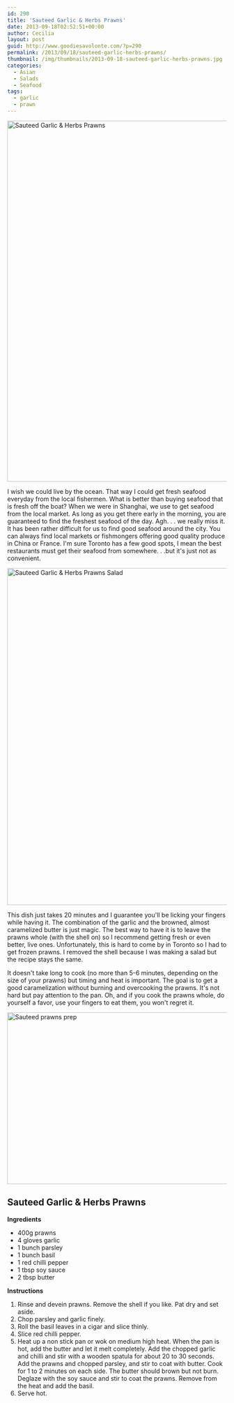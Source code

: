 ```yaml
---
id: 290
title: 'Sauteed Garlic & Herbs Prawns'
date: 2013-09-18T02:52:51+00:00
author: Cecilia
layout: post
guid: http://www.goodiesavolonte.com/?p=290
permalink: /2013/09/18/sauteed-garlic-herbs-prawns/
thumbnail: /img/thumbnails/2013-09-18-sauteed-garlic-herbs-prawns.jpg
categories:
  - Asian
  - Salads
  - Seafood
tags:
  - garlic
  - prawn
---
```

<input class="jpibfi" type="hidden" />

[<img class="alignnone size-full wp-image-294" alt="Sauteed Garlic & Herbs Prawns" src="http://www.goodiesavolonte.com/wp-content/uploads/2013/09/IMG_5409.jpg" width="552" height="828" />](http://www.goodiesavolonte.com/wp-content/uploads/2013/09/IMG_5409.jpg)

I wish we could live by the ocean. That way I could get fresh seafood everyday from the local fishermen. What is better than buying seafood that is fresh off the boat? When we were in Shanghai, we use to get seafood from the local market. As long as you get there early in the morning, you are guaranteed to find the freshest seafood of the day. Agh. . . we really miss it. It has been rather difficult for us to find good seafood around the city. You can always find local markets or fishmongers offering good quality produce in China or France. I'm sure Toronto has a few good spots, I mean the best restaurants must get their seafood from somewhere. . .but it's just not as convenient.

[<img class="alignnone size-full wp-image-295" alt="Sauteed Garlic & Herbs Prawns Salad" src="http://www.goodiesavolonte.com/wp-content/uploads/2013/09/IMG_5415.jpg" width="552" height="773" />](http://www.goodiesavolonte.com/wp-content/uploads/2013/09/IMG_5415.jpg)

This dish just takes 20 minutes and I guarantee you'll be licking your fingers while having it. The combination of the garlic and the browned, almost caramelized butter is just magic. The best way to have it is to leave the prawns whole (with the shell on) so I recommend getting fresh or even better, live ones. Unfortunately, this is hard to come by in Toronto so I had to get frozen prawns. I removed the shell because I was making a salad but the recipe stays the same.
  
It doesn't take long to cook (no more than 5-6 minutes, depending on the size of your prawns) but timing and heat is important. The goal is to get a good caramelization without burning and overcooking the prawns. It's not hard but pay attention to the pan. Oh, and if you cook the prawns whole, do yourself a favor, use your fingers to eat them, you won't regret it.

[<img class="alignnone size-full wp-image-299" alt="Sauteed prawns prep" src="http://www.goodiesavolonte.com/wp-content/uploads/2013/09/IMG_5404.jpg" width="552" height="394" />](http://www.goodiesavolonte.com/wp-content/uploads/2013/09/IMG_5404.jpg)

<!--more-->

<div class="recipe-box">
  <h2 class="recipe-title">
    Sauteed Garlic & Herbs Prawns
  </h2>
  
  <p>
    <strong>Ingredients</strong>
  </p>
  
  <ul>
    <li>
      400g prawns
    </li>
    <li>
      4 gloves garlic
    </li>
    <li>
      1 bunch parsley
    </li>
    <li>
      1 bunch basil
    </li>
    <li>
      1 red chilli pepper
    </li>
    <li>
      1 tbsp soy sauce
    </li>
    <li>
      2 tbsp butter
    </li>
  </ul>
  
  <p>
    <strong>Instructions</strong>
  </p>
  
  <ol>
    <li>
      Rinse and devein prawns. Remove the shell if you like. Pat dry and set aside.
    </li>
    <li>
      Chop parsley and garlic finely.
    </li>
    <li>
      Roll the basil leaves in a cigar and slice thinly.
    </li>
    <li>
      Slice red chilli pepper.
    </li>
    <li>
      Heat up a non stick pan or wok on medium high heat. When the pan is hot, add the butter and let it melt completely. Add the chopped garlic and chilli and stir with a wooden spatula for about 20 to 30 seconds. Add the prawns and chopped parsley, and stir to coat with butter. Cook for 1 to 2 minutes on each side. The butter should brown but not burn. Deglaze with the soy sauce and stir to coat the prawns. Remove from the heat and add the basil.
    </li>
    <li>
      Serve hot.
    </li>
  </ol>
</div>